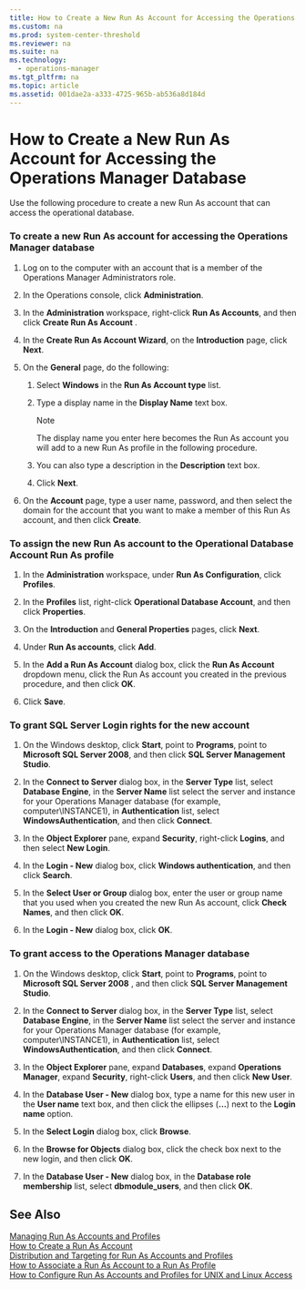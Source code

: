 ```yaml
---
title: How to Create a New Run As Account for Accessing the Operations Manager Database
ms.custom: na
ms.prod: system-center-threshold
ms.reviewer: na
ms.suite: na
ms.technology: 
  - operations-manager
ms.tgt_pltfrm: na
ms.topic: article
ms.assetid: 001dae2a-a333-4725-965b-ab536a8d184d
---
```

# How to Create a New Run As Account for Accessing the Operations Manager Database
Use the following procedure to create a new Run As account that can access the operational database.  
  
### To create a new Run As account for accessing the Operations Manager database  
  
1.  Log on to the computer with an account that is a member of the Operations Manager Administrators role.  
  
2.  In the Operations console, click **Administration**.  
  
3.  In the **Administration** workspace, right\-click **Run As Accounts**, and then click **Create Run As Account** .  
  
4.  In the **Create Run As Account Wizard**, on the **Introduction** page, click **Next**.  
  
5.  On the **General** page, do the following:  
  
    1.  Select **Windows** in the **Run As Account type** list.  
  
    2.  Type a display name in the **Display Name** text box.  
  
        > [!NOTE]  
        > The display name you enter here becomes the Run As account you will add to a new Run As profile in the following procedure.  
  
    3.  You can also type a description in the **Description** text box.  
  
    4.  Click **Next**.  
  
6.  On the **Account** page, type a user name, password, and then select the domain for the account that you want to make a member of this Run As account, and then click **Create**.  
  
### To assign the new Run As account to the Operational Database Account Run As profile  
  
1.  In the **Administration** workspace, under **Run As Configuration**, click  **Profiles**.  
  
2.  In the **Profiles** list, right\-click **Operational Database Account**, and then click **Properties**.  
  
3.  On the **Introduction** and **General Properties** pages, click **Next**.  
  
4.  Under **Run As accounts**, click **Add**.  
  
5.  In the **Add a Run As Account** dialog box, click the **Run As Account** dropdown menu, click the Run As account you created in the previous procedure, and then click **OK**.  
  
6.  Click **Save**.  
  
### To grant SQL Server Login rights for the new account  
  
1.  On the Windows desktop, click **Start**, point to **Programs**, point to **Microsoft SQL Server 2008**, and then click **SQL Server Management Studio**.  
  
2.  In the **Connect to Server** dialog box, in the **Server Type** list, select **Database Engine**, in the **Server Name** list select the server and instance for your Operations Manager database \(for example, computer\\INSTANCE1\), in **Authentication** list, select **WindowsAuthentication**, and then click **Connect**.  
  
3.  In the **Object Explorer** pane, expand **Security**, right\-click **Logins**, and then select **New Login**.  
  
4.  In the **Login \- New** dialog box, click **Windows authentication**, and then click **Search**.  
  
5.  In the **Select User or Group** dialog box, enter the user or group name that you used when you created the new Run As account, click **Check Names**, and then click **OK**.  
  
6.  In the **Login \- New** dialog box, click **OK**.  
  
### To grant access to the Operations Manager database  
  
1.  On the Windows desktop, click **Start**, point to **Programs**, point to **Microsoft SQL Server 2008** , and then click **SQL Server Management Studio**.  
  
2.  In the **Connect to Server** dialog box, in the **Server Type** list, select **Database Engine**, in the **Server Name** list select the server and instance for your Operations Manager database \(for example, computer\\INSTANCE1\), in **Authentication** list, select **WindowsAuthentication**, and then click **Connect**.  
  
3.  In the **Object Explorer** pane, expand **Databases**, expand **Operations Manager**, expand **Security**, right\-click **Users**, and then click **New User**.  
  
4.  In the **Database User \- New** dialog box, type a name for this new user in the **User name** text box, and then click the ellipses \(**…**\) next to the **Login name** option.  
  
5.  In the **Select Login** dialog box, click **Browse**.  
  
6.  In the **Browse for Objects** dialog box, click the check box next to the new login, and then click **OK**.  
  
7.  In the **Database User \- New** dialog box, in the **Database role membership** list, select **dbmodule\_users**, and then click **OK**.  
  
## See Also  
[Managing Run As Accounts and Profiles](../../om/manage/Managing-Run-As-Accounts-and-Profiles.md)  
[How to Create a Run As Account](../../om/manage/How-to-Create-a-Run-As-Account.md)  
[Distribution and Targeting for Run As Accounts and Profiles](../../om/manage/Distribution-and-Targeting-for-Run-As-Accounts-and-Profiles.md)  
[How to Associate a Run As Account to a Run As Profile](../../om/manage/How-to-Associate-a-Run-As-Account-to-a-Run-As-Profile.md)  
[How to Configure Run As Accounts and Profiles for UNIX and Linux Access](../../om/manage/How-to-Configure-Run-As-Accounts-and-Profiles-for-UNIX-and-Linux-Access.md)  
  
